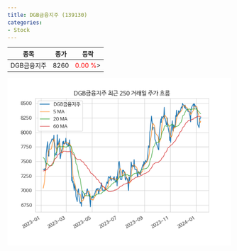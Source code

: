 ```yaml
---
title: DGB금융지주 (139130)
categories:
- Stock
---
```


|종목|종가|등락|
|----|----|----|
|DGB금융지주|8260|<span style="color: red">0.00 %</span>>|

<!-- more -->

![139130](/assets/images/stock/139130.png)